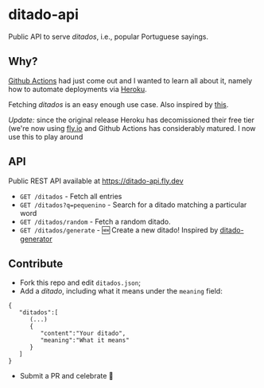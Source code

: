 # ditado-api
Public API to serve _ditados_, i.e., popular Portuguese sayings.

## Why?

[Github Actions](https://docs.github.com/en/free-pro-team@latest/actions/learn-github-actions/introduction-to-github-actions) had just come out and I wanted to learn all about it, namely how to automate deployments via [Heroku](https://heroku.com).

Fetching _ditados_ is an easy enough use case. Also inspired by [this](https://github.com/msramalho/json-tv-quotes).

*Update:* since the original release Heroku has decomissioned their free tier (we're now using [fly.io](https://fly.io) and Github Actions has considerably matured. I now use this to play around

## API

Public REST API available at https://ditado-api.fly.dev

- `GET /ditados` - Fetch all entries
- `GET /ditados?q=pequenino` - Search for a ditado matching a particular word
- `GET /ditados/random` - Fetch a random ditado.
- `GET /ditados/generate` - 🆕 Create a new ditado! Inspired by [ditado-generator](https://github.com/henriquetguedes/DITADOgenerator)

## Contribute

- Fork this repo and edit `ditados.json`;
- Add a _ditado_, including what it means under the `meaning` field:
```
{
   "ditados":[
      (...)
      {
         "content":"Your ditado",
         "meaning":"What it means"
      }
   ]
}
```
- Submit a PR and celebrate 🎉 






